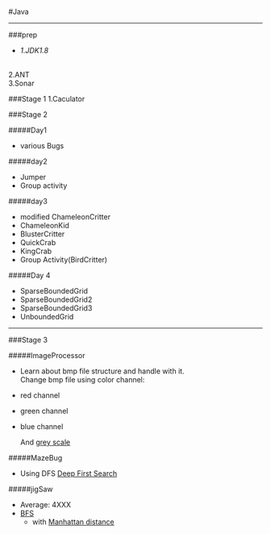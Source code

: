 ﻿#Java
***********

###prep

* *1.JDK1.8*
<br/>
2.ANT
<br/>
3.Sonar

###Stage 1
1.Caculator

###Stage 2

#####Day1
* various Bugs

#####day2
*  Jumper
*  Group activity


#####day3
* modified ChameleonCritter
* ChameleonKid
* BlusterCritter
* QuickCrab
* KingCrab
* Group Activity(BirdCritter)

#####Day 4
* SparseBoundedGrid
* SparseBoundedGrid2
* SparseBoundedGrid3
* UnboundedGrid

*****************

###Stage 3

#####ImageProcessor
 * Learn about bmp file structure and handle with it.
   <br/>
Change bmp file using color channel:
* red channel
* green channel
* blue channel

  And [grey scale](http://en.wikipedia.org/wiki/Grayscale/ "greyscale")
  
#####MazeBug
* Using DFS [Deep First Search](http://en.wikipedia.org/wiki/Depth-first_search)


#####jigSaw
*  Average: 4XXX
*  [BFS](http://en.wikipedia.org/wiki/Breadth_first_search)
    *  with [Manhattan distance](http://en.wikipedia.org/wiki/Manhattan_distance)
